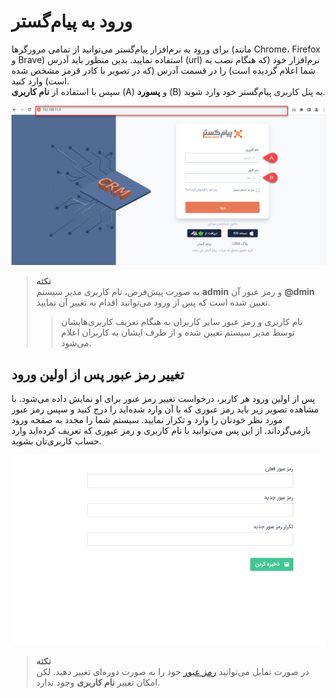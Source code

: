# ورود به پیام‌گستر
برای ورود به نرم‌افزار پیام‌گستر می‌توانید از تمامی مرورگرها (مانند Chrome، Firefox و Brave) استفاده نمایید. بدین منظور باید آدرس (url) نرم‌افزار خود (که هنگام نصب به شما اعلام گردیده است) را در قسمت آدرس (که در تصویر با کادر قرمز مشخص شده است) وارد کنید.<br>
سپس با استفاده از **نام کاربری** (A) و **پسورد** (B) به پنل کاربری پیام‌گستر خود وارد شوید.<br>

![صفحه ورود به نرم‌افزار پیام‌گستر](./Images/Login-view.png)
> **نکته**<br>
> به صورت پیش‌فرض، نام کاربری مدیر سیستم **admin** و رمز عبور آن **@dmin** تعیین شده است که پس از ورود می‌توانید اقدام به تغییر آن نمایید.<br>
>> نام کاربری و رمز عبور سایر کاربران به هنگام تعریف کاربری‌هایشان توسط مدیر سیستم تعیین شده و از طرف ایشان به کاربران اعلام می‌شود.<br>

## تغییر رمز عبور پس از اولین ورود
پس از اولین ورود هر کاربر، درخواست تغییر رمز عبور برای او نمایش داده می‌شود. با مشاهده تصویر زیر باید رمز عبوری که با آن وارد شده‌اید را درج کنید و سپس رمز عبور مورد نظر خودتان را وارد و تکرار نمایید. سیستم شما را مجدد به صفحه ورود بازمی‌گرداند. از این پس می‌توانید با نام کاربری و رمز عبوری که تعریف کرده‌اید وارد حساب کاربری‌تان بشوید.<br>

![صفحه تغییر رمز عبور کاربران](./Images/change-password.png)
> **نکته**<br>
> در صورت تمایل می‌توانید [رمز عبور](https://github.com/1stco/PayamGostarDocs/blob/master/Help/home/UserPasswordChange.md) خود را به صورت دوره‌ای تغییر دهید. لکن امکان تغییر **نام کاربری** وجود ندارد.
